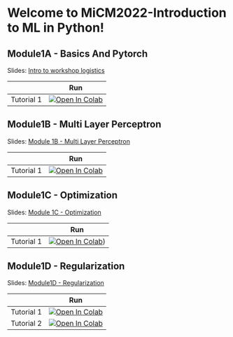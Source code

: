 # Welcome to MiCM2022-Introduction to ML in Python!

## Module1A - Basics And Pytorch
Slides: [Intro to workshop logistics](https://github.com/tugcegurbuz/MiCM2022_Introduction-to-ML/blob/main/slides/Module1B%20-%20Multi%20Layer%20Perceptrons.pdf)

|   | Run |
| - | --- |
| Tutorial 1 | [![Open In Colab](https://colab.research.google.com/assets/colab-badge.svg)](https://github.com/tugcegurbuz/MiCM2022_Introduction-to-ML/blob/main/tutorials/Module1A_Tutorial1.ipynb) |)


## Module1B - Multi Layer Perceptron
Slides: [Module 1B - Multi Layer Perceptron](https://github.com/tugcegurbuz/MiCM2022_Introduction-to-ML/blob/main/slides/Module1B%20-%20Multi%20Layer%20Perceptrons.pdf)

|   | Run |
| - | --- |
| Tutorial 1 | [![Open In Colab](https://colab.research.google.com/assets/colab-badge.svg)](https://github.com/tugcegurbuz/MiCM2022_Introduction-to-ML/blob/main/tutorials/Module1B_Tutorial1.ipynb) |)

## Module1C - Optimization
Slides: [Module 1C - Optimization](https://github.com/tugcegurbuz/MiCM2022_Introduction-to-ML/blob/main/slides/Module1C-Optimization.pdf)

|   | Run |
| - | --- |
| Tutorial 1 | [![Open In Colab](https://colab.research.google.com/assets/colab-badge.svg)](https://github.com/tugcegurbuz/MiCM2022_Introduction-to-ML/blob/main/tutorials/Module1C_Tutorial1.ipynb)) |)

## Module1D - Regularization
Slides: [Module1D - Regularization](https://github.com/tugcegurbuz/MiCM2022_Introduction-to-ML/blob/main/slides/Module1D-Regularization.pdf)

|   | Run |
| - | --- |
| Tutorial 1 | [![Open In Colab](https://colab.research.google.com/assets/colab-badge.svg)](https://github.com/tugcegurbuz/MiCM2022_Introduction-to-ML/blob/main/tutorials/Module1D_Tutorial1.ipynb) |)
| Tutorial 2 | [![Open In Colab](https://colab.research.google.com/assets/colab-badge.svg)](https://github.com/tugcegurbuz/MiCM2022_Introduction-to-ML/blob/main/tutorials/Module1D_Tutorial2.ipynb) |)
